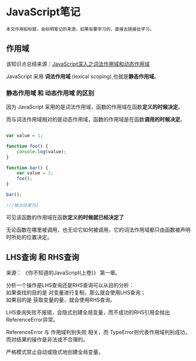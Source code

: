 # JavaScript笔记

    本文作用如标题，会标明笔记的来源，如果有要学习的，直接去链接处学习。

## 作用域

该知识点总结来源：[JavaScript深入之词法作用域和动态作用域](https://github.com/mqyqingfeng/Blog/issues/3)

JavaScript 采用 **词法作用域** (lexical scoping),也就是**静态作用域**。

### 静态作用域 和 动态作用域 的区别

因为 JavaScript 采用的是词法作用域，函数的作用域在函数**定义的时候决定**。

而与词法作用域相对的是动态作用域，函数的作用域是在函数**调用的时候决定**。

``` JavaScript

var value = 1;

function foo() {
    console.log(value);
}

function bar() {
    var value = 2;
    foo();
}

bar();

///输出结果为1
```

可见该函数的作用域在函数**定义的时候就已经决定了**

无论函数在哪里被调用，也无论它如何被调用，它的词法作用域都只由函数被声明时所处的位置决定。

## LHS查询 和 RHS查询

来源： 《你不知道的JavaScript(上卷)》 第一章。

分析一个操作是LHS查询还是RHS查询可以从目的分析：  
如果查找的目的是 对变量进行复制，那么就会使用LHS查询；  
如果目的是 获取变量的量，就会使用RHS查询。

LHS查询失败不报错，会隐式创建全局变量，而不成功的RHS引用会抛出ReferenceError异常。

ReferenceError 与 作用域判别失败 相关，而 TypeError则代表作用域判别成功，而对结果的操作是非法或不合理的。

严格模式禁止自动或隐式地创建全局变量。